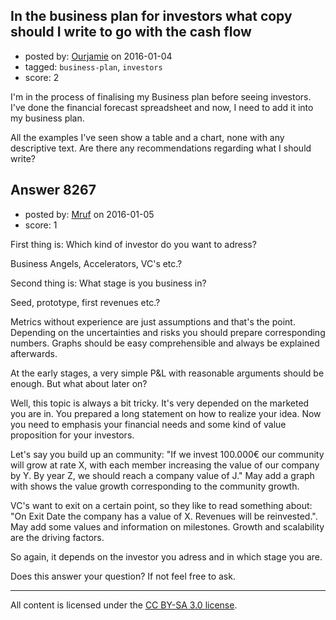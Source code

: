 ## In the business plan for investors what copy should I write to go with the cash flow

- posted by: [Ourjamie](https://stackexchange.com/users/1483791/ourjamie) on 2016-01-04
- tagged: `business-plan`, `investors`
- score: 2

<p>I'm in the process of finalising my Business plan before seeing investors. I've done the financial forecast spreadsheet and now, I need to add it into my business plan.</p>

<p>All the examples I've seen show a table and a chart, none with any descriptive text. Are there any recommendations regarding what I should write?</p>



## Answer 8267

- posted by: [Mruf](https://stackexchange.com/users/3246202/mruf) on 2016-01-05
- score: 1

<p>First thing is: Which kind of investor do you want to adress?</p>

<p>Business Angels, Accelerators, VC's etc.?</p>

<p>Second thing is: What stage is you business in?</p>

<p>Seed, prototype, first revenues etc.?</p>

<p>Metrics without experience are just assumptions and that's the point. Depending on the uncertainties and risks you should prepare corresponding numbers. Graphs should be easy comprehensible and always be explained afterwards.</p>

<p>At the early stages, a very simple P&amp;L with reasonable arguments should be enough. But what about later on?</p>

<p>Well, this topic is always a bit tricky. It's very depended on the marketed you are in. You prepared a long statement on how to realize your idea. Now you need to emphasis your financial needs and some kind of value proposition for your investors.</p>

<p>Let's say you build up an community: "If we invest 100.000€ our community will grow at rate X, with each member increasing the value of our company by Y. By year Z, we should reach a company value of J." May add a graph with shows the value growth corresponding to the community growth.</p>

<p>VC's want to exit on a certain point, so they like to read something about: "On Exit Date the company has a value of X. Revenues will be reinvested.". May add some values and information on milestones. Growth and scalability are the driving factors.</p>

<p>So again, it depends on the investor you adress and in which stage you are.</p>

<p>Does this answer your question? If not feel free to ask.</p>




---

All content is licensed under the [CC BY-SA 3.0 license](https://creativecommons.org/licenses/by-sa/3.0/).
